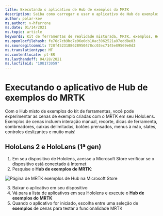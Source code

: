 ```yaml
---
title: Executando o aplicativo de Hub de exemplos do MRTK
description: Saiba como carregar e usar o aplicativo de Hub de exemplos do kit de ferramentas de realidade misturada em seus dispositivos de HoloLens.
author: polar-kev
ms.author: v-hferrone
ms.date: 01/14/2021
ms.topic: article
keywords: Kit de ferramentas de realidade misturada, MRTK, exemplos, HoloLens, HoloLens 2, sombreadores, dicas de ferramenta, interação à mão, recorte, caixas delimitadas, botões, menus à mão, Slate, controle deslizante
ms.openlocfilehash: fe76c7cb9bc7e96e0db10ac3062521a07edd8e03
ms.sourcegitcommit: 728f4523188628950478cc03ec7145e89569e0d3
ms.translationtype: MT
ms.contentlocale: pt-BR
ms.lasthandoff: 04/28/2021
ms.locfileid: "108173059"
---
```

# <a name="running-the-mrtk-examples-hub-app"></a>Executando o aplicativo de Hub de exemplos do MRTK

Com o Hub misto de exemplos do kit de ferramentas, você pode experimentar as cenas de exemplo criadas com o MRTK em seu HoloLens. Exemplos de cenas incluem interação manual, recorte, dicas de ferramenta, sombreadores, caixas delimitadas, botões prensados, menus à mão, slates, controles deslizantes e muito mais!

## <a name="hololens-2-and-hololens-1st-gen"></a>HoloLens 2 e HoloLens (1ª gen)

1. Em seu dispositivo de Hololens, acesse a Microsoft Store verificar se o dispositivo está conectado à Internet
2. Pesquise o **Hub de exemplos de MRTK**:

![Página de MRTK exemplos de Hub na Microsoft Store](images/mrtk-examples-hub-img-01.png)

3. Baixar o aplicativo em seu dispositivo
4. Vá para a lista de aplicativos em seu Hololens e execute o **Hub de exemplos do MRTK**
5. Quando o aplicativo for iniciado, escolha entre uma seleção de **exemplos** de cenas para testar a funcionalidade MRTK

